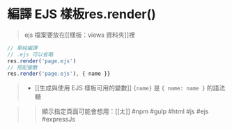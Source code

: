 # 編譯 EJS 樣板res.render()
> ejs 檔案要放在[[樣板：views 資料夾]]裡
```js
// 單純編譯
// .ejs 可以省略
res.render('page.ejs')
// 搭配變數
res.render('page.ejs'), { name }}
```

>- [[生成與使用 EJS 樣板可用的變數]]
> `{name}` 是 `{ name: name }` 的語法糖

>>顯示指定頁面可能會想用：[[ㄤ]]
#npm #gulp #html #js #ejs #expressJs 